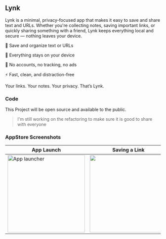 ## Lynk

Lynk is a minimal, privacy-focused app that makes it easy to save and share text and URLs. Whether you're collecting notes, saving important links, or quickly sharing something with a friend, Lynk keeps everything local and secure — nothing leaves your device.

📎 Save and organize text or URLs

🔐 Everything stays on your device

🚫 No accounts, no tracking, no ads

⚡️ Fast, clean, and distraction-free

Your links. Your notes. Your privacy.
That’s Lynk.

### Code

This Project will be open source and available to the public.

> I'm still working on the refactoring to make sure it is good to share with everyone

### AppStore Screenshots
| **App Launch** | **Saving a Link** | **Links List** | **Settings** |
| --- | --- | --- | --- |
| <img width="250" alt="App launcher" src="https://github.com/user-attachments/assets/8a08e449-6df8-4336-8f09-7e29c72c8548" /> | <img src="https://github.com/user-attachments/assets/8537c124-7d3f-4a7a-9258-103aef6e7179" width="250" /> | <img width="250" alt="list" src="https://github.com/user-attachments/assets/16bf169a-4127-418a-8bfd-ddff878ac26a" /> | <img src="https://github.com/user-attachments/assets/aa2667ba-d9bc-4e67-a6d6-8a214b1a944c" width="250" /> |



